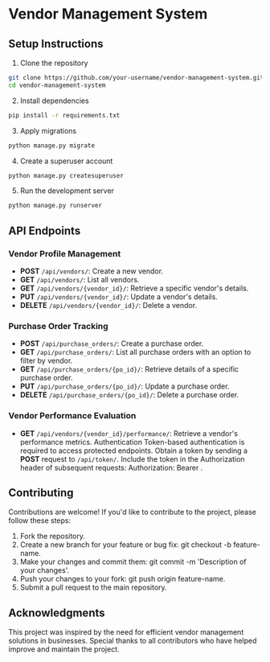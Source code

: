 # Vendor Management System

## Setup Instructions

1. Clone the repository
```bash
git clone https://github.com/your-username/vendor-management-system.git
cd vendor-management-system
```
2. Install dependencies
```bash
pip install -r requirements.txt
```
3. Apply migrations
```bash
python manage.py migrate
```
4. Create a superuser account
```bash
python manage.py createsuperuser
```
5. Run the development server
```bash
python manage.py runserver
```


## API Endpoints

### Vendor Profile Management
  - **POST** `/api/vendors/`: Create a new vendor.
  - **GET** `/api/vendors/`: List all vendors.
  - **GET** `/api/vendors/{vendor_id}/`: Retrieve a specific vendor's details.
  - **PUT** `/api/vendors/{vendor_id}/`: Update a vendor's details.
  - **DELETE** `/api/vendors/{vendor_id}/`: Delete a vendor.
  
### Purchase Order Tracking
  - **POST** `/api/purchase_orders/`: Create a purchase order.
  - **GET** `/api/purchase_orders/`: List all purchase orders with an option to filter by vendor.
  - **GET**  `/api/purchase_orders/{po_id}/`: Retrieve details of a specific purchase order.
  - **PUT** `/api/purchase_orders/{po_id}/`: Update a purchase order.
  - **DELETE** `/api/purchase_orders/{po_id}/`: Delete a purchase order.
  
### Vendor Performance Evaluation
  - **GET** `/api/vendors/{vendor_id}/performance/`: Retrieve a vendor's performance metrics.
  Authentication
  Token-based authentication is required to access protected endpoints.
  Obtain a token by sending a **POST** request to `/api/token/`.
  Include the token in the Authorization header of subsequent requests: Authorization: Bearer <token>.

## Contributing
Contributions are welcome! If you'd like to contribute to the project, please follow these steps:

1. Fork the repository.
2. Create a new branch for your feature or bug fix: git checkout -b feature-name.
3. Make your changes and commit them: git commit -m 'Description of your changes'.
4. Push your changes to your fork: git push origin feature-name.
5. Submit a pull request to the main repository.


## Acknowledgments
This project was inspired by the need for efficient vendor management solutions in businesses.
Special thanks to all contributors who have helped improve and maintain the project.

